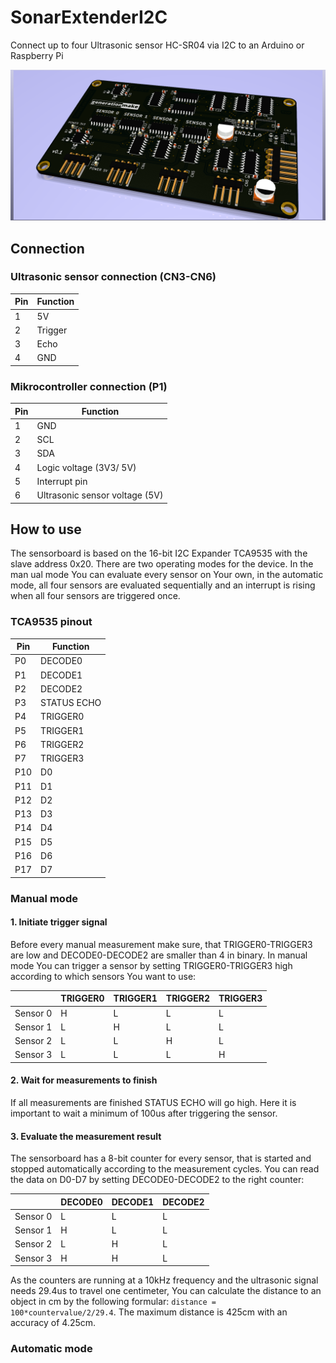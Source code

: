 # SonarExtenderI2C
Connect up to four Ultrasonic sensor HC-SR04 via I2C to an Arduino or Raspberry Pi

![SonarExtender rendering](/doc/pcbrendering.png)

## Connection

### Ultrasonic sensor connection (CN3-CN6)

| Pin | Function |
|-----|----------|
| 1 | 5V |
| 2 | Trigger |
| 3 | Echo |
| 4 | GND |

### Mikrocontroller connection (P1)

| Pin | Function |
|-----|----------|
| 1 | GND |
| 2 | SCL |
| 3 | SDA |
| 4 | Logic voltage (3V3/ 5V) |
| 5 | Interrupt pin |
| 6 | Ultrasonic sensor voltage (5V) |

## How to use

The sensorboard is based on the 16-bit I2C Expander TCA9535 with the slave address 0x20. There are two operating modes for the device. In the man ual mode You can evaluate every sensor on Your own, in the automatic mode, all four sensors are evaluated sequentially and an interrupt is rising when all four sensors are triggered once.

### TCA9535 pinout

| Pin | Function |
|-----|----------|
| P0 | DECODE0 |
| P1 | DECODE1 |
| P2 | DECODE2 |
| P3 | STATUS ECHO |
| P4 | TRIGGER0 |
| P5 | TRIGGER1 |
| P6 | TRIGGER2 |
| P7 | TRIGGER3 |
| P10 | D0 |
| P11 | D1 |
| P12 | D2 |
| P13 | D3 |
| P14 | D4 |
| P15 | D5 |
| P16 | D6 |
| P17 | D7 |

### Manual mode

#### 1. Initiate trigger signal 

Before every manual measurement make sure, that TRIGGER0-TRIGGER3 are low and DECODE0-DECODE2 are smaller than 4 in binary.
In manual mode You can trigger a sensor by setting TRIGGER0-TRIGGER3 high according to which sensors You want to use:

|          | TRIGGER0 | TRIGGER1 | TRIGGER2 | TRIGGER3 |
|----------|----|----|----|----|
| Sensor 0 | H | L | L | L |
| Sensor 1 | L | H | L | L |
| Sensor 2 | L | L | H | L |
| Sensor 3 | L | L | L | H |

#### 2. Wait for measurements to finish

If all measurements are finished STATUS ECHO will go high. Here it is important to wait a minimum of 100us after triggering the sensor.

#### 3. Evaluate the measurement result

The sensorboard has a 8-bit counter for every sensor, that is started and stopped automatically according to the measurement cycles. You can read the data on D0-D7 by setting DECODE0-DECODE2 to the right counter:

|          | DECODE0 | DECODE1 | DECODE2 |
|----------|----|----|----|
| Sensor 0 | L | L | L |
| Sensor 1 | H | L | L |
| Sensor 2 | L | H | L |
| Sensor 3 | H | H | L |

As the counters are running at a 10kHz frequency and the ultrasonic signal needs 29.4us to travel one centimeter, You can calculate the distance to an object in cm by the following formular: ```distance = 100*countervalue/2/29.4```. The maximum distance is 425cm with an accuracy of 4.25cm.

### Automatic mode
